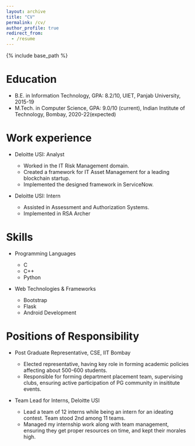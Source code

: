 ```yaml
---
layout: archive
title: "CV"
permalink: /cv/
author_profile: true
redirect_from:
  - /resume
---
```


{% include base_path %}

Education
======
* B.E. in Information Technology, GPA: 8.2/10, UIET, Panjab University, 2015-19
* M.Tech. in Computer Science, GPA: 9.0/10 (current), Indian Institute of Technology, Bombay, 2020-22(expected)

Work experience
======
* Deloitte USI: Analyst
  * Worked in the IT Risk Management domain.
  * Created a framework for IT Asset Management for a leading blockchain startup.
  * Implemented the designed framework in ServiceNow.

* Deloitte USI: Intern
  * Assisted in Assessment and Authorization Systems.
  * Implemented in RSA Archer
  
Skills
======
* Programming Languages
  * C
  * C++
  * Python

* Web Technologies & Frameworks
  * Bootstrap
  * Flask
  * Android Development
  
Positions of Responsibility
======
* Post Graduate Representative, CSE, IIT Bombay
  * Elected representative, having key role in forming academic policies affecting about 500-600 students.
  * Responsible for forming department placement team, supervising clubs, ensuring active participation of PG community in insititute events.

* Team Lead for Interns, Deloitte USI
  * Lead a team of 12 interns while being an intern for an ideating contest. Team stood 2nd among 11 teams.
  * Managed my internship work along with team management, ensuring they get proper resources on time, and kept their morales high.
